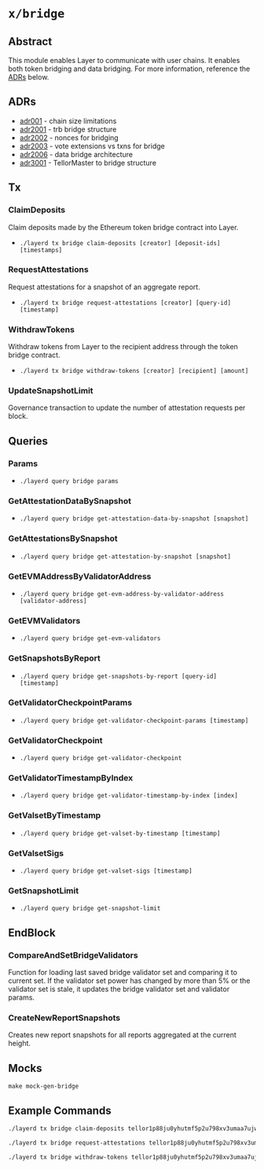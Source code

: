 # `x/bridge`

## Abstract

This module enables Layer to communicate with user chains. It enables both token bridging and data bridging. For more information, reference the [ADRs](#adrs) below.

## ADRs

- [adr001](https://github.com/tellor-io/Layer/blob/main/docs/adr/adr001.md) - chain size limitations  
- [adr2001](https://github.com/tellor-io/Layer/blob/main/docs/adr/adr2001.md) - trb bridge structure  
- [adr2002](https://github.com/tellor-io/Layer/blob/main/docs/adr/adr2002.md) - nonces for bridging  
- [adr2003](https://github.com/tellor-io/Layer/blob/main/docs/adr/adr2003.md) - vote extensions vs txns for bridge  
- [adr2006](https://github.com/tellor-io/Layer/blob/main/docs/adr/adr2006.md) - data bridge architecture  
- [adr3001](https://github.com/tellor-io/Layer/blob/main/docs/adr/adr3001.md) - TellorMaster to bridge structure

## Tx

### ClaimDeposits
Claim deposits made by the Ethereum token bridge contract into Layer.  
- `./layerd tx bridge claim-deposits [creator] [deposit-ids] [timestamps]`

### RequestAttestations
Request attestations for a snapshot of an aggregate report.  
- `./layerd tx bridge request-attestations [creator] [query-id] [timestamp]`

### WithdrawTokens
Withdraw tokens from Layer to the recipient address through the token bridge contract.  
- `./layerd tx bridge withdraw-tokens [creator] [recipient] [amount]`

### UpdateSnapshotLimit
Governance transaction to update the number of attestation requests per block.  

## Queries

### Params
- `./layerd query bridge params`

### GetAttestationDataBySnapshot
- `./layerd query bridge get-attestation-data-by-snapshot [snapshot]`

### GetAttestationsBySnapshot
- `./layerd query bridge get-attestation-by-snapshot [snapshot]`

### GetEVMAddressByValidatorAddress
- `./layerd query bridge get-evm-address-by-validator-address [validator-address]`

### GetEVMValidators
- `./layerd query bridge get-evm-validators`

### GetSnapshotsByReport
- `./layerd query bridge get-snapshots-by-report [query-id] [timestamp]`

### GetValidatorCheckpointParams
- `./layerd query bridge get-validator-checkpoint-params [timestamp]`

### GetValidatorCheckpoint
- `./layerd query bridge get-validator-checkpoint`

### GetValidatorTimestampByIndex
- `./layerd query bridge get-validator-timestamp-by-index [index]`

### GetValsetByTimestamp
-  `./layerd query bridge get-valset-by-timestamp [timestamp]`

### GetValsetSigs
- `./layerd query bridge get-valset-sigs [timestamp]`

### GetSnapshotLimit
- `./layerd query bridge get-snapshot-limit`

## EndBlock
### CompareAndSetBridgeValidators
 Function for loading last saved bridge validator set and comparing it to current set. If the validator set power has changed by more than 5% or the validator set is stale, it updates the bridge validator set and validator params.

### CreateNewReportSnapshots
Creates new report snapshots for all reports aggregated at the current height.

## Mocks

`make mock-gen-bridge`

## Example Commands

```sh
./layerd tx bridge claim-deposits tellor1p88ju0yhutmf5p2u798xv3umaa7ujw7gch9r4f 27 1713024000
```

```sh
./layerd tx bridge request-attestations tellor1p88ju0yhutmf5p2u798xv3umaa7ujw7gch9r4f 3375a5d1a012c725a51f641a86a09e37627ec21ec907401e9b95f7d1ecd22af6 1713024000
```

```sh
./layerd tx bridge withdraw-tokens tellor1p88ju0yhutmf5p2u798xv3umaa7ujw7gch9r4f AE7CFe4CF579Ec060f95d951bD5260A5A8c0dcDC 1000000loya --fees 10loya --chain-id layertest-3
```